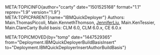 META:TOPICINFO{author="ccarty" date="1501525168" format="1.1"
reprev="1.9" version="1.9"} META:TOPICPARENT{name="IBMQuickDeployer"}
Authors: Main.ThomasPiccoli, Main.KennethThomson,
[JenniferLiu](Main.YeLiu), Main.KenTessier, Main.ClareCarty Build basis:
CLM 6.0, CLM 6.0.x, CE 6.0.x

META:TOPICMOVED{by="tomp" date="1447529365"
from="Deployment.IBMQuickDeployerBuildBasisInsert"
to="Deployment.IBMQuickDeployerInsertAuthorBuildBasis"}
